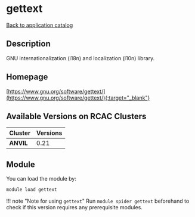 # gettext

[Back to application catalog](../app_catalog.md)

## Description

GNU internationalization (i18n) and localization (l10n) library.

## Homepage

[https://www.gnu.org/software/gettext/](https://www.gnu.org/software/gettext/){:target="_blank"}

## Available Versions on RCAC Clusters

|Cluster|Versions|
|---|---|
**ANVIL**|0.21

## Module

You can load the module by:

```bash
module load gettext
```

!!! note "Note for using `gettext`"
    Run `module spider gettext` beforehand to check if this version requires any prerequisite modules.

